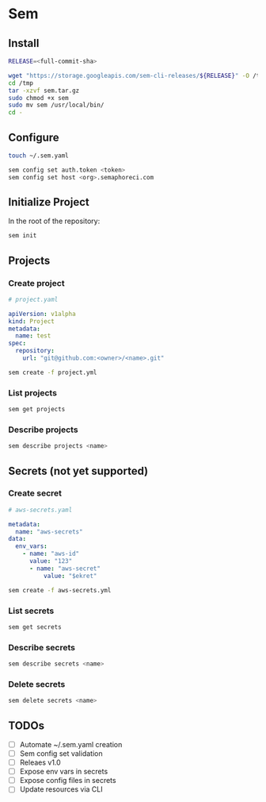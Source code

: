 # Sem

## Install

``` bash
RELEASE=<full-commit-sha>

wget "https://storage.googleapis.com/sem-cli-releases/${RELEASE}" -O /tmp/sem.tar.gz
cd /tmp
tar -xzvf sem.tar.gz
sudo chmod +x sem
sudo mv sem /usr/local/bin/
cd -
```

## Configure

``` bash
touch ~/.sem.yaml
```

``` bash
sem config set auth.token <token>
sem config set host <org>.semaphoreci.com
```

## Initialize Project

In the root of the repository:

``` bash
sem init
```

## Projects

### Create project

``` yaml
# project.yaml

apiVersion: v1alpha
kind: Project
metadata:
  name: test
spec:
  repository:
    url: "git@github.com:<owner>/<name>.git"
```

``` bash
sem create -f project.yml
```

### List projects

``` bash
sem get projects
```

### Describe projects

``` bash
sem describe projects <name>
```

## Secrets (not yet supported)

### Create secret

``` yaml
# aws-secrets.yaml

metadata:
  name: "aws-secrets"
data:
  env_vars:
    - name: "aws-id"
      value: "123"
	  - name: "aws-secret"
		  value: "$ekret"
```

``` bash
sem create -f aws-secrets.yml
```

### List secrets

``` bash
sem get secrets
```

### Describe secrets

``` bash
sem describe secrets <name>
```

### Delete secrets

``` bash
sem delete secrets <name>
```

## TODOs

- [ ] Automate ~/.sem.yaml creation
- [ ] Sem config set validation
- [ ] Releaes v1.0
- [ ] Expose env vars in secrets
- [ ] Expose config files in secrets
- [ ] Update resources via CLI
